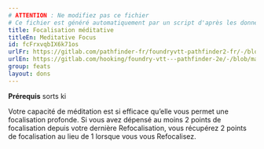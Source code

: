 ```yaml
---
# ATTENTION : Ne modifiez pas ce fichier
# Ce fichier est généré automatiquement par un script d'après les données du module Foundry VTT officiel et de sa traduction
title: Focalisation méditative
titleEn: Meditative Focus
id: fcFrxvqbIX6k71os
urlFr: https://gitlab.com/pathfinder-fr/foundryvtt-pathfinder2-fr/-/blob/master/data/feats/fcFrxvqbIX6k71os.htm
urlEn: https://gitlab.com/hooking/foundry-vtt---pathfinder-2e/-/blob/master/packs/data/feats.db/meditative-focus.json
group: feats
layout: dons
---
```

**Prérequis** sorts ki

Votre capacité de méditation est si efficace qu’elle vous permet une focalisation profonde. Si vous avez dépensé au moins 2 points de focalisation depuis votre dernière Refocalisation, vous récupérez 2 points de focalisation au lieu de 1 lorsque vous vous Refocalisez.


